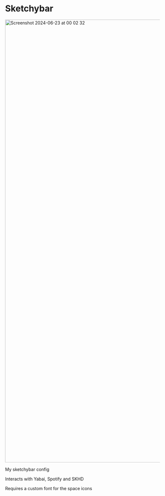 # Sketchybar

<img width="1440" alt="Screenshot 2024-06-23 at 00 02 32" src="https://github.com/AsexyLordRevan/dotfiles/assets/155589214/b2c895b1-f466-4022-aea3-34c957e58861">

My sketchybar config 

Interacts with Yabai, Spotify and SKHD

Requires a custom font for the space icons

